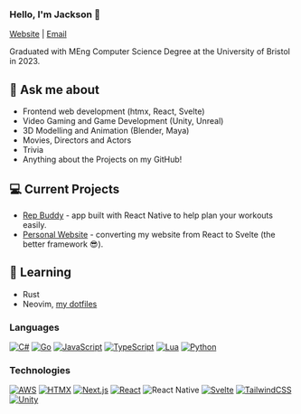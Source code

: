 ### Hello, I'm Jackson 👋

<!--
**JacksonLawrence1/JacksonLawrence1** is a ✨ _special_ ✨ repository because its `README.md` (this file) appears on your GitHub profile.
-->

<p>
<a href="https://jacksonlawrence-portfolio.vercel.app/" target="_blank" rel="noreferrer">Website</a> | <a href="mailto://jplqqz@gmail.com?subject=Hi%20from%20GitHub" target="_blank" rel="noreferrer">Email</a>
</p>

Graduated with MEng Computer Science Degree at the University of Bristol in 2023. 

## 💬 Ask me about
- Frontend web development (htmx, React, Svelte)
- Video Gaming and Game Development (Unity, Unreal)
- 3D Modelling and Animation (Blender, Maya)
- Movies, Directors and Actors
- Trivia
- Anything about the Projects on my GitHub!

## 💻 Current Projects

- <a href="https://github.com/JacksonLawrence1/rep-buddy" target="_blank" rel="noreferrer">Rep Buddy</a> - app built with React Native to help plan your workouts easily.
- <a href="https://github.com/JacksonLawrence1/eportfolio" target="_blank" rel="noreferrer">Personal Website</a> - converting my website from React to Svelte (the better framework 😎).

## 🏫 Learning

- Rust
- Neovim, [my dotfiles](https://github.com/JacksonLawrence1/nvim-config)

### Languages

[![C#](https://img.shields.io/badge/C%23-%23239120.svg?logo=csharp&logoColor=white)](#)
[![Go](https://img.shields.io/badge/Go-%2300ADD8.svg?&logo=go&logoColor=white)](#)
[![JavaScript](https://img.shields.io/badge/JavaScript-F7DF1E?logo=javascript&logoColor=000)](#)
[![TypeScript](https://img.shields.io/badge/TypeScript-3178C6?logo=typescript&logoColor=fff)](#)
[![Lua](https://img.shields.io/badge/Lua-%232C2D72.svg?logo=lua&logoColor=white)](#)
[![Python](https://img.shields.io/badge/Python-3776AB?logo=python&logoColor=fff)](#)

### Technologies

[![AWS](https://img.shields.io/badge/AWS-%23FF9900.svg?logo=amazon-aws&logoColor=white)](#)
[![HTMX](https://img.shields.io/badge/%3C/%3E%20HTMX-3D72D7?logo=mysl&logoColor=white)](#)
[![Next.js](https://img.shields.io/badge/Next.js-black?logo=next.js&logoColor=white)](#)
[![React](https://img.shields.io/badge/React-%2320232a.svg?logo=react&logoColor=%2361DAFB)](#)
![React Native](https://img.shields.io/badge/React_Native-%2320232a.svg?logo=react&logoColor=%2361DAFB)
[![Svelte](https://img.shields.io/badge/Svelte-%23f1413d.svg?logo=svelte&logoColor=white)](#)
[![TailwindCSS](https://img.shields.io/badge/Tailwind%20CSS-%2338B2AC.svg?logo=tailwind-css&logoColor=white)](#)
[![Unity](https://img.shields.io/badge/Unity-%23000000.svg?logo=unity&logoColor=white)](#)
